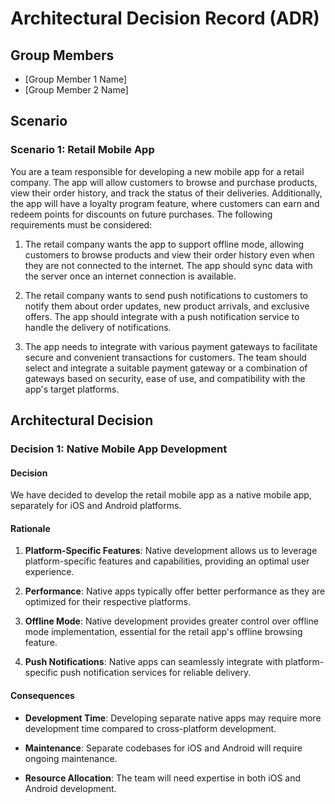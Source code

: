 # Architectural Decision Record (ADR)

## Group Members

- [Group Member 1 Name]
- [Group Member 2 Name]

## Scenario

### Scenario 1: Retail Mobile App

You are a team responsible for developing a new mobile app for a retail company. The app will allow customers to browse and purchase products, view their order history, and track the status of their deliveries. Additionally, the app will have a loyalty program feature, where customers can earn and redeem points for discounts on future purchases. The following requirements must be considered:

1. The retail company wants the app to support offline mode, allowing customers to browse products and view their order history even when they are not connected to the internet. The app should sync data with the server once an internet connection is available.

2. The retail company wants to send push notifications to customers to notify them about order updates, new product arrivals, and exclusive offers. The app should integrate with a push notification service to handle the delivery of notifications.

3. The app needs to integrate with various payment gateways to facilitate secure and convenient transactions for customers. The team should select and integrate a suitable payment gateway or a combination of gateways based on security, ease of use, and compatibility with the app's target platforms.

## Architectural Decision

### Decision 1: Native Mobile App Development

#### Decision

We have decided to develop the retail mobile app as a native mobile app, separately for iOS and Android platforms.

#### Rationale

1. **Platform-Specific Features**: Native development allows us to leverage platform-specific features and capabilities, providing an optimal user experience.

2. **Performance**: Native apps typically offer better performance as they are optimized for their respective platforms.

3. **Offline Mode**: Native development provides greater control over offline mode implementation, essential for the retail app's offline browsing feature.

4. **Push Notifications**: Native apps can seamlessly integrate with platform-specific push notification services for reliable delivery.

#### Consequences

- **Development Time**: Developing separate native apps may require more development time compared to cross-platform development.

- **Maintenance**: Separate codebases for iOS and Android will require ongoing maintenance.

- **Resource Allocation**: The team will need expertise in both iOS and Android development.
